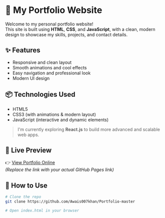 # 💼 My Portfolio Website

Welcome to my personal portfolio website!  
This site is built using **HTML**, **CSS**, and **JavaScript**, with a clean, modern design to showcase my skills, projects, and contact details.

## ✨ Features

- Responsive and clean layout
- Smooth animations and cool effects
- Easy navigation and professional look
- Modern UI design

## 📦 Technologies Used

- HTML5
- CSS3 (with animations & modern layout)
- JavaScript (interactive and dynamic elements)

> I'm currently exploring **React.js** to build more advanced and scalable web apps.

## 📸 Live Preview

👉 [View Portfolio Online](https://github.com/Awais007khan/Portfolio-master)  
_(Replace the link with your actual GitHub Pages link)_

## 📂 How to Use

```bash
# Clone the repo
git clone https://github.com/Awais007khan/Portfolio-master

# Open index.html in your browser
```
